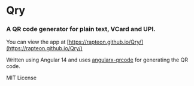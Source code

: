 # Qry

### A QR code generator for plain text, VCard and UPI.

You can view the app at [https://rapteon.github.io/Qry/](https://rapteon.github.io/Qry/)

Written using Angular 14 and uses [angularx-qrcode](https://www.npmjs.com/package/angularx-qrcode) for generating the QR code.

MIT License